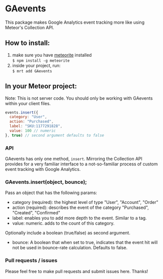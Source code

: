 # GAevents

This package makes Google Analytics event tracking more like using Meteor's Collection API.

## How to install:
1. make sure you have [meteorite](https://github.com/oortcloud/meteorite) installed  
    `$ npm install -g meteorite`
2. inside your project, run:  
    `$ mrt add GAevents`

## In your Meteor project: 

  Note: This is not server code. You should only be working with GAevents within your client files.

```javascript
events.insert({
  category: "User",
  action: "Purchased",
  label: "SKU:1177291828",
  value: 100 // numeric
}, true) // second argument defaults to false

```

### API

GAevents has only one method, `insert`. Mirroring the Collection API provides for a very familiar interface to a not-so-familiar process of custom event tracking with Google Analytics. 


### GAevents.insert(object, bounce);
Pass an object that has the following params:
  - category (required): the highest level of type "User", "Account", "Order"
  - action (required): describes the event of the category "Purchased", "Created", "Confirmed"
  - label: enables you to add more depth to the event. Similar to a tag.
  - value: numeric. adds to the count of this category. 

Optionally include a boolean (true/false) as second argument. 
  - bounce: A boolean that when set to true, indicates that the event hit will not be used in bounce-rate calculation. Defaults to false.



### Pull requests / issues
Please feel free to make pull requests and submit issues here. Thanks!